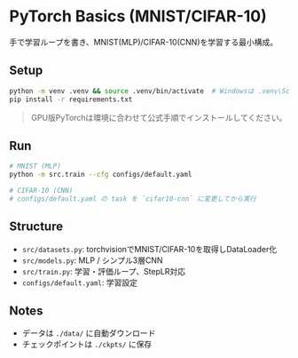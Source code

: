 # PyTorch Basics (MNIST/CIFAR-10)

手で学習ループを書き、MNIST(MLP)/CIFAR-10(CNN)を学習する最小構成。

## Setup
```bash
python -m venv .venv && source .venv/bin/activate  # Windowsは .venv\Scripts\activate
pip install -r requirements.txt
```

> GPU版PyTorchは環境に合わせて公式手順でインストールしてください。

## Run

```bash
# MNIST (MLP)
python -m src.train --cfg configs/default.yaml

# CIFAR-10 (CNN)
# configs/default.yaml の task を `cifar10-cnn` に変更してから実行
```

## Structure

* `src/datasets.py`: torchvisionでMNIST/CIFAR-10を取得しDataLoader化
* `src/models.py`: MLP / シンプル3層CNN
* `src/train.py`: 学習・評価ループ、StepLR対応
* `configs/default.yaml`: 学習設定

## Notes

* データは `./data/` に自動ダウンロード
* チェックポイントは `./ckpts/` に保存
